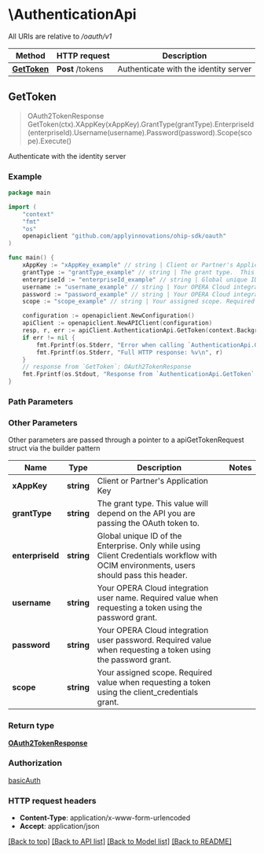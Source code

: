 # \AuthenticationApi

All URIs are relative to */oauth/v1*

Method | HTTP request | Description
------------- | ------------- | -------------
[**GetToken**](AuthenticationApi.md#GetToken) | **Post** /tokens | Authenticate with the identity server



## GetToken

> OAuth2TokenResponse GetToken(ctx).XAppKey(xAppKey).GrantType(grantType).EnterpriseId(enterpriseId).Username(username).Password(password).Scope(scope).Execute()

Authenticate with the identity server



### Example

```go
package main

import (
    "context"
    "fmt"
    "os"
    openapiclient "github.com/applyinnovations/ohip-sdk/oauth"
)

func main() {
    xAppKey := "xAppKey_example" // string | Client or Partner's Application Key
    grantType := "grantType_example" // string | The grant type.  This value will depend on the API you are passing the OAuth token to.
    enterpriseId := "enterpriseId_example" // string | Global unique ID of the Enterprise. Only while using Client Credentials workflow with OCIM environments, users should pass this header. (optional)
    username := "username_example" // string | Your OPERA Cloud integration user name. Required value when requesting a token using the password grant. (optional)
    password := "password_example" // string | Your OPERA Cloud integration user password. Required value when requesting a token using the password grant. (optional)
    scope := "scope_example" // string | Your assigned scope. Required value when requesting a token using the client_credentials grant. (optional)

    configuration := openapiclient.NewConfiguration()
    apiClient := openapiclient.NewAPIClient(configuration)
    resp, r, err := apiClient.AuthenticationApi.GetToken(context.Background()).XAppKey(xAppKey).GrantType(grantType).EnterpriseId(enterpriseId).Username(username).Password(password).Scope(scope).Execute()
    if err != nil {
        fmt.Fprintf(os.Stderr, "Error when calling `AuthenticationApi.GetToken``: %v\n", err)
        fmt.Fprintf(os.Stderr, "Full HTTP response: %v\n", r)
    }
    // response from `GetToken`: OAuth2TokenResponse
    fmt.Fprintf(os.Stdout, "Response from `AuthenticationApi.GetToken`: %v\n", resp)
}
```

### Path Parameters



### Other Parameters

Other parameters are passed through a pointer to a apiGetTokenRequest struct via the builder pattern


Name | Type | Description  | Notes
------------- | ------------- | ------------- | -------------
 **xAppKey** | **string** | Client or Partner&#39;s Application Key | 
 **grantType** | **string** | The grant type.  This value will depend on the API you are passing the OAuth token to. | 
 **enterpriseId** | **string** | Global unique ID of the Enterprise. Only while using Client Credentials workflow with OCIM environments, users should pass this header. | 
 **username** | **string** | Your OPERA Cloud integration user name. Required value when requesting a token using the password grant. | 
 **password** | **string** | Your OPERA Cloud integration user password. Required value when requesting a token using the password grant. | 
 **scope** | **string** | Your assigned scope. Required value when requesting a token using the client_credentials grant. | 

### Return type

[**OAuth2TokenResponse**](OAuth2TokenResponse.md)

### Authorization

[basicAuth](../README.md#basicAuth)

### HTTP request headers

- **Content-Type**: application/x-www-form-urlencoded
- **Accept**: application/json

[[Back to top]](#) [[Back to API list]](../README.md#documentation-for-api-endpoints)
[[Back to Model list]](../README.md#documentation-for-models)
[[Back to README]](../README.md)

